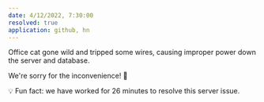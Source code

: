```yaml
---
date: 4/12/2022, 7:30:00
resolved: true
application: github, hn
---
```


Office cat gone wild and tripped some wires, causing improper power down the server and database.

We're sorry for the inconvenience! 🙇

💡 Fun fact: we have worked for 26 minutes to resolve this server issue.
